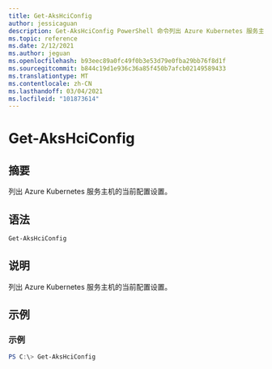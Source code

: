 ```yaml
---
title: Get-AksHciConfig
author: jessicaguan
description: Get-AksHciConfig PowerShell 命令列出 Azure Kubernetes 服务主机的当前配置设置。
ms.topic: reference
ms.date: 2/12/2021
ms.author: jeguan
ms.openlocfilehash: b93eec89a0fc49f0b3e53d79e0fba29bb76f8d1f
ms.sourcegitcommit: b844c19d1e936c36a85f450b7afcb02149589433
ms.translationtype: MT
ms.contentlocale: zh-CN
ms.lasthandoff: 03/04/2021
ms.locfileid: "101873614"
---
```

# <a name="get-akshciconfig"></a>Get-AksHciConfig

## <a name="synopsis"></a>摘要
列出 Azure Kubernetes 服务主机的当前配置设置。

## <a name="syntax"></a>语法

```powershell
Get-AksHciConfig
```

## <a name="description"></a>说明
列出 Azure Kubernetes 服务主机的当前配置设置。

## <a name="examples"></a>示例

### <a name="example"></a>示例 
```powershell
PS C:\> Get-AksHciConfig
```


